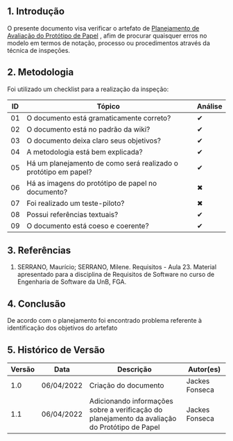 ## 1. Introdução

O presente documento visa verificar o artefato de [Planejamento de Avaliação do Protótipo de Papel](../design_avaliacao_desenvolvimento/nivel_2/planejamento_avaliacao_prototipo_papel.md) , afim de procurar quaisquer erros no modelo em termos de notação, processo ou procedimentos através da técnica de inspeçōes.

## 2. Metodologia

Foi utilizado um checklist para a realização da inspeção:

| ID  | Tópico                                                                            | Análise  |
| --- | --------------------------------------------------------------------------------- |---|
| 01  | O documento está gramaticamente correto?                                          | ✔ |
| 02  | O documento está no padrão da wiki?                                               | ✔ |
| 03  | O documento deixa claro seus objetivos?                                           | ✔ |
| 04  | A metodologia está bem explicada?                                                 | ✔ |
| 05 | Há um planejamento de como será realizado o protótipo em papel?                    | ✔ |
| 06 | Há as imagens do protótipo de papel no documento?                                  | ✖ |
| 07 | Foi realizado um teste-piloto?                                                     | ✖ |
| 08 | Possui referências textuais?                                                       | ✔ |
| 09 | O documento está coeso e coerente?                                                 | ✔ |

## 3. Referências

1. SERRANO, Maurício; SERRANO, Milene. Requisitos - Aula 23. Material apresentado para a disciplina de Requisitos de Software no curso de Engenharia de Software da UnB, FGA.

## 4. Conclusão

De acordo com o planejamento foi encontrado problema referente à identificação dos objetivos do artefato

## 5. Histórico de Versão

| Versão | Data       | Descrição            | Autor(es) |
| ------ | ---------- | -------------------- | --------- |
| 1.0    | 06/04/2022 | Criação do documento | Jackes Fonseca          |
| 1.1    | 06/04/2022 | Adicionando informações sobre a verificação do planejamento da avaliação do Protótipo de Papel | Jackes Fonseca          |
